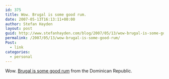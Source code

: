 ```yaml
---
id: 375
title: Wow. Brugal is some good rum.
date: 2007-05-13T16:13:11+00:00
author: Stefan Hayden
layout: post
guid: http://www.stefanhayden.com/blog/2007/05/13/wow-brugal-is-some-good-rum/
permalink: /2007/05/13/wow-brugal-is-some-good-rum/
Post:
  - link
categories:
  - personal
---
```

<p>Wow. <a href="http://en.wikipedia.org/wiki/Brugal">Brugal is some good rum</a> from the Dominican Republic.
</p>
